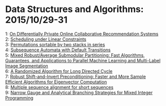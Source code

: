 # Data Structures and Algorithms: 2015/10/29-31  
1: [On Differentially Private Online Collaborative Recommendation Systems](https://doi.org/10.48550/arXiv.1510.08546)  
2: [Scheduling under Linear Constraints](https://doi.org/10.48550/arXiv.1510.08551)  
3: [Permutations sortable by two stacks in series](https://doi.org/10.48550/arXiv.1510.08663)  
4: [Subsequence Automata with Default Transitions](https://doi.org/10.48550/arXiv.1510.08748)  
5: [Mixed Robust/Average Submodular Partitioning: Fast Algorithms,  Guarantees, and Applications to Parallel Machine Learning and Multi-Label  Image Segmentation](https://doi.org/10.48550/arXiv.1510.08865)  
6: [A Randomized Algorithm for Long Directed Cycle](https://doi.org/10.48550/arXiv.1510.08892)  
7: [Robust Shift-and-Invert Preconditioning: Faster and More Sample  Efficient Algorithms for Eigenvector Computation](https://doi.org/10.48550/arXiv.1510.08896)  
8: [Multiple sequence alignment for short sequences](https://doi.org/10.48550/arXiv.1510.09037)  
9: [Narrow Gauge and Analytical Branching Strategies for Mixed Integer  Programming](https://doi.org/10.48550/arXiv.1511.00021)  